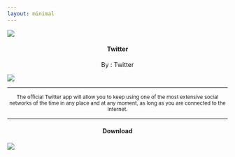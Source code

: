 ```yaml
---
layout: minimal
---
```


![](https://is.gd/IQgB8e)

<h4> <p align="center"> Twitter </p> </h4>

<p align="center"> By : Twitter </p>

![](https://img.shields.io/badge/dynamic/json?label=Version&color=success&labelColor=success&style=for-the-badge&query=%24%5B"com.twitter.android.apk"%5D&url=https%3A%2F%2Fis.gd%2F2wPvAM)

---

<p align="center"> <sub>
The official Twitter app will allow you to keep using one of the most extensive social networks of the time in any place and at any moment, as long as you are connected to the Internet.
</sub> </p>

---

<h4> <p align="center"> Download </p> </h4>

[![](https://is.gd/NEuYjj)](https://is.gd/cfhM5M)

